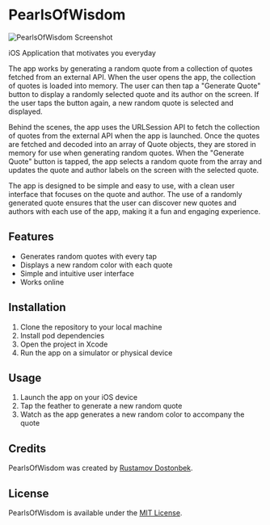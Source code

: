 # PearlsOfWisdom
![PearlsOfWisdom Screenshot](https://user-images.githubusercontent.com/37974149/222985269-178c41ae-d1be-4ac4-b285-2bb4a1d67f6c.png)

iOS Application that motivates you everyday

The app works by generating a random quote from a collection of quotes fetched from an external API. When the user opens the app, the collection of quotes is loaded into memory. The user can then tap a "Generate Quote" button to display a randomly selected quote and its author on the screen. If the user taps the button again, a new random quote is selected and displayed.

Behind the scenes, the app uses the URLSession API to fetch the collection of quotes from the external API when the app is launched. Once the quotes are fetched and decoded into an array of Quote objects, they are stored in memory for use when generating random quotes. When the "Generate Quote" button is tapped, the app selects a random quote from the array and updates the quote and author labels on the screen with the selected quote.

The app is designed to be simple and easy to use, with a clean user interface that focuses on the quote and author. The use of a randomly generated quote ensures that the user can discover new quotes and authors with each use of the app, making it a fun and engaging experience.



## Features

- Generates random quotes with every tap
- Displays a new random color with each quote
- Simple and intuitive user interface
- Works online

## Installation

1. Clone the repository to your local machine
2. Install pod dependencies
3. Open the project in Xcode
4. Run the app on a simulator or physical device

## Usage

1. Launch the app on your iOS device
2. Tap the feather to generate a new random quote
3. Watch as the app generates a new random color to accompany the quote

## Credits

PearlsOfWisdom was created by [Rustamov Dostonbek](https://github.com/dostonru).

## License

PearlsOfWisdom is available under the [MIT License](https://github.com/yourusername/feather-quotes/blob/main/LICENSE).
